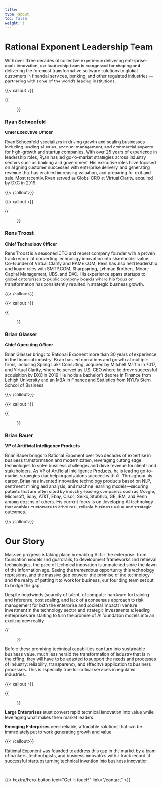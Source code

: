 ```yaml
---
title: 
type: about
toc: false
weight: 1
---
```



# Rational Exponent Leadership Team

With over three decades of collective experience delivering enterprise-scale innovation, our leadership team is recognized for shaping and delivering the foremost transformative software solutions to global customers in financial services, banking, and other regulated industries — partnering with some of the world’s leading institutions.

{{< callout >}}
<div class="hx-flex">
<div class="hx-shrink-0 hx-mx-4" >
{{<figure 
   src="RS-hs.jpg"
   alt="Ryan Schoenfeld"
   width="150px"
   link="https://www.linkedin.com/in/ryan-s-9501969"
>}}
</div>
<div class="hx-mx-4">

### Ryan Schoenfeld

**Chief Executive Officer**

Ryan Schoenfeld specializes in driving  growth and scaling businesses including leading all sales, account management, and commercial aspects for high-growth and startup companies. With over 25 years of experience in leadership roles, Ryan has led go-to-market strategies across industry sectors such as banking and government. His executive roles have focused on aligning customer successes with enterprise delivery, and generating revenue that has enabled increasing valuation, and preparing for exit and sale. Most recently, Ryan served as Global CRO at Virtual Clarity, acquired by DXC in 2019.
</div>
</div>
{{< /callout>}}

{{< callout >}}
<div class="hx-flex">
<div class="hx-shrink-0 hx-mx-4" >
{{<figure 
   src="RT-hs.jpg"
   alt="Rens Troost"
   width="150px"
   link="https://www.linkedin.com/in/renstroost"

>}}
</div>
<div class="hx-mx-4">

### Rens Troost

**Chief Technology Officer**

Rens Troost is a seasoned CTO and repeat company founder with a proven track record of converting technology innovation into shareholder value. Co-founder of Virtual Clarity and NAME.COM, Rens has also held leadership and board roles with SMTP.COM, Sharpspring, Lehman Brothers, Moore Capital Management, UBS, and DXC. His experience spans startups to global enterprises to public company boards where his focus on transformation has consistently resulted in strategic business growth. 
</div>
</div>
{{< /callout>}}


 {{< callout >}}
<div class="hx-flex">
<div class="hx-shrink-0 hx-mx-4" >
{{<figure 
   src="BG-hs.jpg"
   alt="Brian Glasser"
   width="150px"
   link="https://www.linkedin.com/in/brian-glasser"
>}}
</div>
<div class="hx-mx-4">

### Brian Glasser

**Chief Operating Officer**

Brian Glasser brings to Rational Exponent more than 30 years of experience in the financial industry. Brian has led operations and growth at multiple firms, including Spring Lake Consulting, acquired by Mitchell Martin in 2017, and Virtual Clarity, where he served as U.S. CEO where he drove successful acquisition by DXC in 2019. He holds a bachelor’s degree in Finance from Lehigh University and an MBA in Finance and Statistics from NYU’s Stern School of Business.  
</div>
</div>
{{< /callout>}}

{{< callout >}}
<div class="hx-flex">
<div class="hx-shrink-0 hx-mx-4" >
{{<figure 
   src="BB-hs.jpg"
   alt="Brian Bauer"
   width="150px"
   link="https://www.linkedin.com/in/brianbauer3"
>}}
</div>
<div class="hx-mx-4">

### Brian Bauer

**VP of Artificial Intelligence Products**

Brian Bauer brings to Rational Exponent over two decades of expertise in business transformation and modernization, leveraging cutting edge technologies to solve business challenges and drive revenue for clients and stakeholders. As VP of Artificial Intelligence Products, he is leading go-to-market strategies that help organizations succeed with AI. Throughout his career, Brian has invented innovative technology products based on NLP, sentiment mining and analysis, and machine learning models—securing patents that are often cited by industry-leading companies such as Google, Microsoft, Sony, AT&T, Ebay, Cisco, Seiko, Stubhub, GE, IBM, and Penn, among dozens of others. His current focus is on developing AI technology that enables customers to drive real, reliable business value and strategic outcomes.
</div>
</div>
{{< /callout>}}


# Our Story


Massive progress is taking place in enabling AI for the enterprise: from foundation models and guardrails, to development frameworks and retrieval technologies, the pace of technical innovation is unmatched since the dawn of the information age. Seeing the tremendous opportunity this technology represents, and the massive gap between the promise of the technology and the reality of putting it to work for business, our founding team set out to bridge the gap.

<div class="hx-flex hx-items-center">
<div>

Despite headwinds (scarcity of talent, of computer hardware for training and inference, cost scaling, and lack of a consensus approach to risk management for both the enterprise and societal impacts) venture investment in the technology sector and strategic investments at leading enterprises are starting to turn the promise of AI foundation models into an exciting new reality.
</div>
<div class="hx-mx-4" >
{{<figure 
   src="/images/rocket.png"
   alt="friendly productive robot"
>}}
</div>
</div>

Before these promising technical capabilities can turn into sustainable business value, much less herald the transformation of industry that is in the offing, they will have to be adapted to support the needs and processes of industry: reliability, transparency, and effecitve application to business processes. This is especially true for critical services in regulated industries.

{{< callout >}}
<div class="hx-flex">
<div class="hx-shrink-0 hx-mx-4" >
{{<figure 
   src="/images/Magsafe_Pink.jpg"
   alt="RE Logo"
>}}
</div>
<div class="hx-mx-4">

__Large Enterprises__ must convert rapid technical innovation into value while leveraging what makes them market leaders.  

__Emerging Enterprises__ need reliable, affordable solutions that can be immediately put to work generating growth and value
</div>
</div>
{{< /callout>}}

Rational Exponent was founded to address this gap in the market by a team of bankers, technologists, and business innovators with a track record of successful startups turning technical invention into business innovation.

<br>

{{< hextra/hero-button text="Get in touch!" link="/contact" >}}




